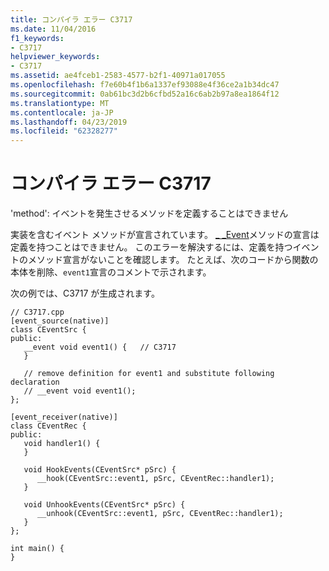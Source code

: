 ```yaml
---
title: コンパイラ エラー C3717
ms.date: 11/04/2016
f1_keywords:
- C3717
helpviewer_keywords:
- C3717
ms.assetid: ae4fceb1-2583-4577-b2f1-40971a017055
ms.openlocfilehash: f7e60b4f1b6a1337ef93088e4f36ce2a1b34dc47
ms.sourcegitcommit: 0ab61bc3d2b6cfbd52a16c6ab2b97a8ea1864f12
ms.translationtype: MT
ms.contentlocale: ja-JP
ms.lasthandoff: 04/23/2019
ms.locfileid: "62328277"
---
```

# <a name="compiler-error-c3717"></a>コンパイラ エラー C3717

'method': イベントを発生させるメソッドを定義することはできません

実装を含むイベント メソッドが宣言されています。 [_ _Event](../../cpp/event.md)メソッドの宣言は定義を持つことはできません。 このエラーを解決するには、定義を持つイベントのメソッド宣言がないことを確認します。 たとえば、次のコードから関数の本体を削除、`event1`宣言のコメントで示されます。

次の例では、C3717 が生成されます。

```
// C3717.cpp
[event_source(native)]
class CEventSrc {
public:
   __event void event1() {   // C3717
   }

   // remove definition for event1 and substitute following declaration
   // __event void event1();
};

[event_receiver(native)]
class CEventRec {
public:
   void handler1() {
   }

   void HookEvents(CEventSrc* pSrc) {
      __hook(CEventSrc::event1, pSrc, CEventRec::handler1);
   }

   void UnhookEvents(CEventSrc* pSrc) {
      __unhook(CEventSrc::event1, pSrc, CEventRec::handler1);
   }
};

int main() {
}
```
